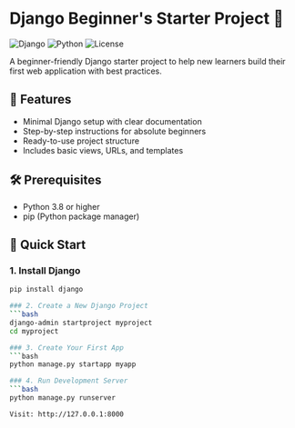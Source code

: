 # Django Beginner's Starter Project 🚀

![Django](https://img.shields.io/badge/Django-3.2%2B-green)
![Python](https://img.shields.io/badge/Python-3.8%2B-blue)
![License](https://img.shields.io/badge/License-MIT-orange)

A beginner-friendly Django starter project to help new learners build their first web application with best practices.

## 🌟 Features
- Minimal Django setup with clear documentation
- Step-by-step instructions for absolute beginners
- Ready-to-use project structure
- Includes basic views, URLs, and templates

## 🛠️ Prerequisites
- Python 3.8 or higher
- pip (Python package manager)

## 🚀 Quick Start

### 1. Install Django
```bash
pip install django

### 2. Create a New Django Project
```bash
django-admin startproject myproject
cd myproject

### 3. Create Your First App
```bash
python manage.py startapp myapp

### 4. Run Development Server
```bash
python manage.py runserver

Visit: http://127.0.0.1:8000
